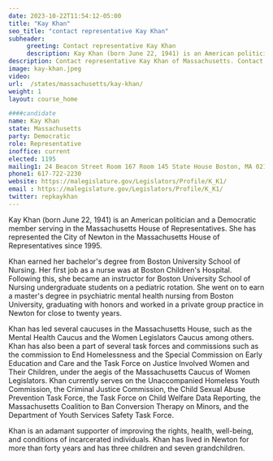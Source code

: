 ```yaml
---
date: 2023-10-22T11:54:12-05:00
title: "Kay Khan"
seo_title: "contact representative Kay Khan"
subheader:
     greeting: Contact representative Kay Khan
     description: Kay Khan (born June 22, 1941) is an American politician and a Democratic member serving in the Massachusetts House of Representatives. She has represented the City of Newton in the Massachusetts House of Representatives since 1995.
description: Contact representative Kay Khan of Massachusetts. Contact information for Kay Khan includes email address, phone number, and mailing address.
image: kay-khan.jpeg
video:
url:  /states/massachusetts/kay-khan/
weight: 1
layout: course_home

####candidate
name: Kay Khan
state: Massachusetts
party: Democratic
role: Representative
inoffice: current
elected: 1195
mailing1: 24 Beacon Street Room 167 Room 145 State House Boston, MA 02133
phone1: 617-722-2230
website: https://malegislature.gov/Legislators/Profile/K_K1/
email : https://malegislature.gov/Legislators/Profile/K_K1/
twitter: repkaykhan
---
```


Kay Khan (born June 22, 1941) is an American politician and a Democratic member serving in the Massachusetts House of Representatives. She has represented the City of Newton in the Massachusetts House of Representatives since 1995.

Khan earned her bachelor's degree from Boston University School of Nursing. Her first job as a nurse was at Boston Children's Hospital. Following this, she became an instructor for Boston University School of Nursing undergraduate students on a pediatric rotation. She went on to earn a master's degree in psychiatric mental health nursing from Boston University, graduating with honors and worked in a private group practice in Newton for close to twenty years.

Khan has led several caucuses in the Massachusetts House, such as the Mental Health Caucus and the Women Legislators Caucus among others. Khan has also been a part of several task forces and commissions such as the commission to End Homelessness and the Special Commission on Early Education and Care and the Task Force on Justice Involved Women and Their Children, under the aegis of the Massachusetts Caucus of Women Legislators. Khan currently serves on the Unaccompanied Homeless Youth Commission, the Criminal Justice Commission, the Child Sexual Abuse Prevention Task Force, the Task Force on Child Welfare Data Reporting, the Massachusetts Coalition to Ban Conversion Therapy on Minors, and the Department of Youth Services Safety Task Force.

Khan is an adamant supporter of improving the rights, health, well-being, and conditions of incarcerated individuals. Khan has lived in Newton for more than forty years and has three children and seven grandchildren.
